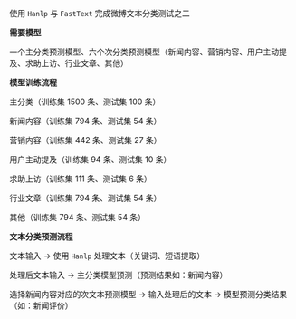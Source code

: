 使用 `Hanlp` 与 `FastText` 完成微博文本分类测试之二

**需要模型**

一个主分类预测模型、六个次分类预测模型（新闻内容、营销内容、用户主动提及、求助上访、行业文章、其他）

**模型训练流程**

主分类（训练集 1500 条、测试集 100 条）

新闻内容（训练集 794 条、测试集 54 条）

营销内容（训练集 442 条、测试集 27 条）

用户主动提及（训练集 94 条、测试集 10 条）

求助上访（训练集 111 条、测试集 6 条）

行业文章（训练集 794 条、测试集 54 条）

其他（训练集 794 条、测试集 54 条）

**文本分类预测流程**

文本输入 -&gt; 使用 `Hanlp` 处理文本（关键词、短语提取）

处理后文本输入 -&gt; 主分类模型预测（预测结果如：新闻内容）

选择新闻内容对应的次文本预测模型 -&gt; 输入处理后的文本 -&gt; 模型预测分类结果（如：新闻评价）

